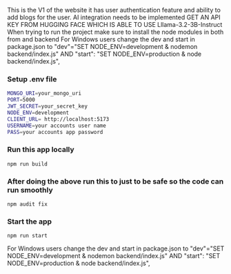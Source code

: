 This is the V1 of the website it has user authentication feature and ability to add blogs for the user.
AI integration needs to be implemented
GET AN API KEY FROM HUGGING FACE WHICH IS ABLE TO USE Lllama-3.2-3B-Instruct
When trying to run the project make sure to install the node modules in both from and backend
For Windows users change the dev and start in package.json to "dev"="SET NODE_ENV=development & nodemon backend/index.js" AND 
"start": "SET NODE_ENV=production & node backend/index.js",
### Setup .env file

```bash
MONGO_URI=your_mongo_uri
PORT=5000
JWT_SECRET=your_secret_key
NODE_ENV=development
CLIENT_URL= http://localhost:5173
USERNAME=your accounts user name
PASS=your accounts app password

```

### Run this app locally

```shell
npm run build
```
### After doing the above run this to just to be safe so the code can run smoothly
```shell
npm audit fix
```
### Start the app

```shell
npm run start
```

For Windows users change the dev and start in package.json to "dev"="SET NODE_ENV=development & nodemon backend/index.js" AND "start": "SET NODE_ENV=production & node backend/index.js",

